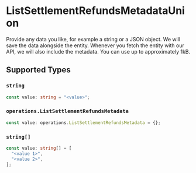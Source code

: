 # ListSettlementRefundsMetadataUnion

Provide any data you like, for example a string or a JSON object. We will save the data alongside the entity. Whenever you fetch the entity with our API, we will also include the metadata. You can use up to approximately 1kB.


## Supported Types

### `string`

```typescript
const value: string = "<value>";
```

### `operations.ListSettlementRefundsMetadata`

```typescript
const value: operations.ListSettlementRefundsMetadata = {};
```

### `string[]`

```typescript
const value: string[] = [
  "<value 1>",
  "<value 2>",
];
```

